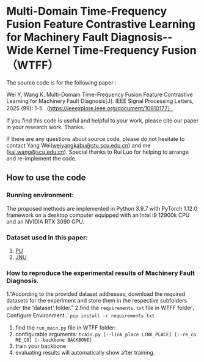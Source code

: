 # Multi-Domain Time-Frequency Fusion Feature Contrastive Learning for Machinery Fault Diagnosis-- Wide Kernel Time-Frequency Fusion （WTFF）

The source code is for the following paper :

Wei Y, Wang K. Multi-Domain Time-Frequency Fusion Feature Contrastive Learning for Machinery Fault Diagnosis[J]. IEEE Signal Processing Letters, 2025 (99): 1-5.（https://ieeexplore.ieee.org/document/10910177）

If you find this code is useful and helpful to your work, please cite our paper in your research work. Thanks.

If there are any questions about source code, please do not hesitate to contact Yang Wei(weiyangkabu@stu.scu.edu.cn) and me (kai.wang@scu.edu.cn). Special thanks to Rui Luo for helping to arrange and re-implement the code.

## How to use the code
### Running environment:
The proposed methods are implemented in Python 3.9.7 with PyTorch 1.12.0 framework on a desktop computer equipped with an Intel i9 12900k CPU and an NVIDIA RTX 3090 GPU.

### Dataset used in this paper:
1.	[PU](https://mb.uni-paderborn.de/kat/forschung/kat-datacenter/bearing-datacenter/data-sets-and-download)
2.	[JNU](https://github.com/ClarkGableWang/JNU-Bearing-Dataset)

### How to reproduce the experimental results of  Machinery Fault Diagnosis.
1."According to the provided dataset addresses, download the required datasets for the experiment and store them in the respective subfolders under the 'dataset' folder."
2.find the `requirements.txt` file in WTFF folder， Configure Environment：``` pip install -r requirements.txt ```
1.	find the `run_main.py` file in WTFF folder:
2.	configurable arguments:
    ``` train.py [--link_place LINK_PLACE] [--re_co RE_CO] [--backbone BACKBONE] ```
3.	train your backbone
4.	evaluating results will automatically show after training.
